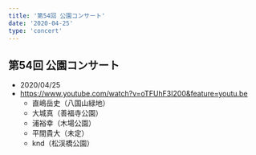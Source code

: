 ```yaml
---
title: '第54回 公園コンサート'
date: '2020-04-25'
type: 'concert'
---
```


## 第54回 公園コンサート
* 2020/04/25
* https://www.youtube.com/watch?v=oTFUhF3I200&feature=youtu.be
  * 直嶋岳史（八国山緑地）
  * 大城真（善福寺公園）
  * 浦裕幸（木場公園）
  * 平間貴大（未定）
  * knd（松渓橋公園）